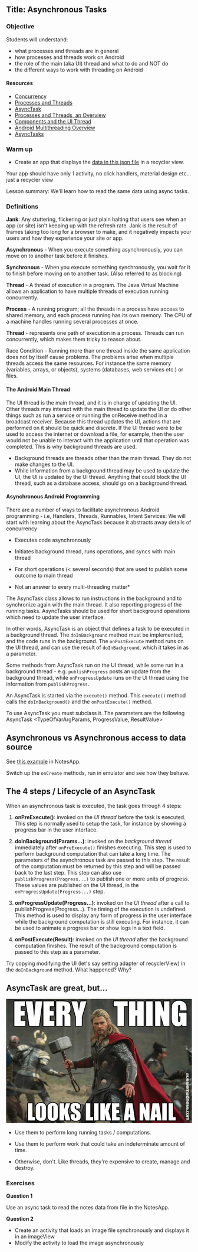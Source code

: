 ## Title: Asynchronous Tasks

### Objective

Students will understand:

* what processes and threads are in general
* how processes and threads work on Android
* the role of the main (aka UI) thread and what to do and NOT do
* the different ways to work with threading on Android


#### Resources
- [Concurrency](http://docs.oracle.com/javase/tutorial/essential/concurrency/)
- [Processes and Threads](https://docs.oracle.com/javase/tutorial/essential/concurrency/procthread.html)
- [AsyncTask](https://developer.android.com/reference/android/os/AsyncTask.html)
- [Processes and Threads, an Overview](https://www.youtube.com/watch?v=IcIFJ5V3Ibg)
- [Components and the UI Thread](https://www.youtube.com/watch?v=A0PAhoHzlsQ)
- [Android Multithreading Overview](https://www.youtube.com/watch?v=lznss-0gEHU)
- [AsyncTasks](https://www.youtube.com/watch?v=V4q0sTIntsk)


### Warm up

* Create an app that displays the [data in this json file](data.json) in a recycler view. 

Your app should have only *1* activity, no click handlers, material design etc... just a recycler view

Lesson summary: We'll learn how to read the same data using async tasks.


### Definitions

**Jank**: Any stuttering, flickering or just plain halting that users see when an app (or site) isn't keeping up with the refresh rate. Jank is the result of frames taking too long for a browser to make, and it negatively impacts your users and how they experience your site or app.

**Asynchronous** - When you execute something asynchronously, you can move on to another task before it finishes.

**Synchronous** - When you execute something synchronously, you wait for it to finish before moving on to another task. (Also referred to as blocking)

**Thread** - A thread of execution in a program. The Java Virtual Machine allows an application to have multiple threads of execution running concurrently.

**Process** - A running program; all the threads in a process have access to shared memory, and each process running has its own memory. The CPU of a machine handles running several processes at once.

**Thread** - represents one path of execution in a process. Threads can run concurrently, which makes them tricky to reason about.

Race Condition - Running more than one thread inside the same application does not by itself cause problems. The problems arise when multiple threads access the same resources. For instance the same memory (variables, arrays, or objects), systems (databases, web services etc.) or files.


#### The Android Main Thread

The UI thread is the main thread, and it is in charge of updating the UI. Other threads may interact with the main thread to update the UI or do other things such as run a service or running the onReceive method in a broadcast receiver. Because this thread updates the UI, actions that are performed on it should be quick and discrete.  If the UI thread were to be used to access the internet or download a file, for example, then the user would not be unable to interact with the application until that operation was completed. This is why background threads are used.

* Background threads are threads other than the main thread. They do not make changes to the UI.  
* While information from a background thread may be used to update the UI, the UI is updated by the UI thread. Anything that could block the UI thread, such as a database access, should go on a background thread.


#### Asynchronous Android Programming

There are a number of ways to facilitate asynchronous Android programming - i.e, Handlers, Threads, Runnables, Intent Services: We will start with learning about the AsyncTask because it abstracts away details of concurrency

- Executes code asynchronously

- Initiates background thread, runs operations, and syncs with main thread

- For short operations (< several seconds) that are used to publish some outcome to main thread

- Not an answer to every multi-threading matter*

The AsyncTask class allows to run instructions in the background and to synchronize again with the main thread. It also reporting progress of the running tasks. AsyncTasks should be used for short background operations which need to update the user interface.

In other words, AsyncTask is an object that defines a task to be executed in a background thread. The `doInBackground` method must be implemented, and the code runs in the background. The `onPostExecute` method runs on the UI thread, and can use the result of `doInBackground`, which it takes in as a parameter.

Some methods from AsyncTask run on the UI thread, while some run in a background thread - e.g. `publishProgress` posts an update from the background thread, while `onProgressUpdate` runs on the UI thread using the information from `publishProgress`.

An AsyncTask is started via the `execute()` method. This `execute()` method calls the `doInBackground()` and the `onPostExecute()` method.

To use AsyncTask you must subclass it. The parameters are the following AsyncTask <TypeOfVarArgParams, ProgressValue, ResultValue>


## Asynchronous vs Asynchronous access to data source

See [this example](https://github.com/C4Q/NotesApp/blob/dev/app/src/main/java/c4q/nyc/notesapp/NotesListActivity.java#L127-151) in NotesApp. 

Switch up the `onCreate` methods, run in emulator and see how they behave.

## The 4 steps / Lifecycle of an AsyncTask

When an asynchronous task is executed, the task goes through 4 steps:

1. **onPreExecute()**: invoked on the *UI thread* before the task is executed. This step is normally used to setup the task, for instance by showing a progress bar in the user interface.

2. **doInBackground(Params...)**: invoked on the *background thread* immediately after `onPreExecute()` finishes executing. This step is used to perform background computation that can take a long time. The parameters of the asynchronous task are passed to this step. The result of the computation must be returned by this step and will be passed back to the last step. This step can also use `publishProgress(Progress...)` to publish one or more units of progress. These values are published on the UI thread, in the `onProgressUpdate(Progress...)` step.

3. **onProgressUpdate(Progress...)**: invoked on the *UI thread* after a call to publishProgress(Progress...). The timing of the execution is undefined. This method is used to display any form of progress in the user interface while the background computation is still executing. For instance, it can be used to animate a progress bar or show logs in a text field.

4. **onPostExecute(Result)**: invoked on the *UI thread* after the background computation finishes. The result of the background computation is passed to this step as a parameter.

Try copying modifying the UI (let's say setting adapter of recyclerView) in the `doInBackground` method. What happened? Why?

## AsyncTask are great, but...

![AsyncTask isn't for everything](thor_nail.jpg)

* Use them to perform long running tasks / computations.

* Use them to perform work that could take an indeterminate amount of time.

* Otherwise, don't. Like threads, they're expensive to create, manage and destroy.

### Exercises 

**Question 1** 

Use an async task to read the notes data from file in the NotesApp.

**Question 2**

* Create an activity that loads an image file synchronously and displays it in an imageView
* Modify the activity to load the image asynchronously
